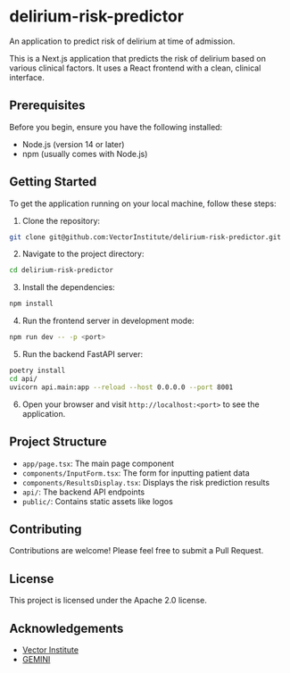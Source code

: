 # delirium-risk-predictor

An application to predict risk of delirium at time of admission.

This is a Next.js application that predicts the risk of delirium based on various clinical factors. It uses a React frontend with a clean, clinical interface.

## Prerequisites

Before you begin, ensure you have the following installed:

- Node.js (version 14 or later)
- npm (usually comes with Node.js)

## Getting Started

To get the application running on your local machine, follow these steps:

1. Clone the repository:

```bash
git clone git@github.com:VectorInstitute/delirium-risk-predictor.git
```

2. Navigate to the project directory:

```bash
cd delirium-risk-predictor
```

3. Install the dependencies:

```bash
npm install
```

4. Run the frontend server in development mode:

```bash
npm run dev -- -p <port>
```

5. Run the backend FastAPI server:

```bash
poetry install
cd api/
uvicorn api.main:app --reload --host 0.0.0.0 --port 8001
```

6. Open your browser and visit `http://localhost:<port>` to see the application.

## Project Structure

- `app/page.tsx`: The main page component
- `components/InputForm.tsx`: The form for inputting patient data
- `components/ResultsDisplay.tsx`: Displays the risk prediction results
- `api/`: The backend API endpoints
- `public/`: Contains static assets like logos

## Contributing

Contributions are welcome! Please feel free to submit a Pull Request.

## License

This project is licensed under the Apache 2.0 license.

## Acknowledgements

- [Vector Institute](https://vectorinstitute.ai/)
- [GEMINI](https://geminimedicine.ca/)
